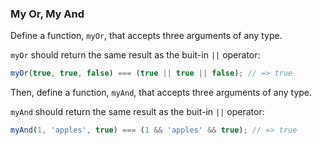 ### My Or, My And

Define a function, `myOr`, that accepts three arguments of any type.

`myOr` should return the same result as the buit-in `||` operator:

```javascript
myOr(true, true, false) === (true || true || false); // => true
```

Then, define a function, `myAnd`, that accepts three arguments of any type.

`myAnd` should return the same result as the buit-in `||` operator:

```javascript
myAnd(1, 'apples', true) === (1 && 'apples' && true); // => true
```
